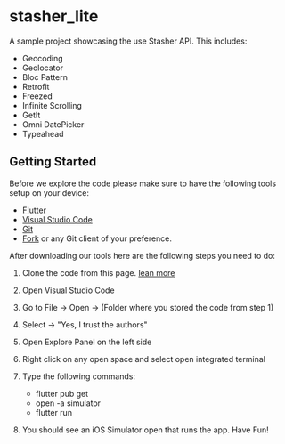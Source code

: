 # stasher_lite

A sample project showcasing the use Stasher API. This includes:

- Geocoding
- Geolocator
- Bloc Pattern
- Retrofit
- Freezed
- Infinite Scrolling
- GetIt
- Omni DatePicker
- Typeahead

## Getting Started

Before we explore the code please make sure to have the following tools setup on your device:

- [Flutter](https://docs.flutter.dev/get-started/install)
- [Visual Studio Code](https://code.visualstudio.com/download)
- [Git](https://git-scm.com/downloads)
- [Fork](https://git-fork.com/) or any Git client of your preference.

After downloading our tools here are the following steps you need to do:

1. Clone the code from this page. [lean more](https://docs.github.com/en/repositories/creating-and-managing-repositories/cloning-a-repository)

2. Open Visual Studio Code
3. Go to File -> Open -> (Folder where you stored the code from step 1)
4. Select -> "Yes, I trust the authors"
5. Open Explore Panel on the left side
6. Right click on any open space and select open integrated terminal
7. Type the following commands:
   - flutter pub get
   - open -a simulator
   - flutter run
8. You should see an iOS Simulator open that runs the app. Have Fun!
